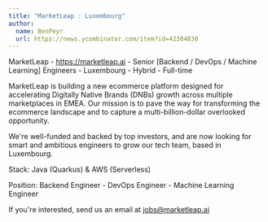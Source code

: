 ```yaml
---
title: "MarketLeap : Luxembourg"
author:
  name: BenPeyr
  url: https://news.ycombinator.com/item?id=42304830
---
```

MarketLeap - <a href="https:&#x2F;&#x2F;marketleap.ai" rel="nofollow">https:&#x2F;&#x2F;marketleap.ai</a> - Senior [Backend &#x2F; DevOps &#x2F; Machine Learning] Engineers - Luxembourg - Hybrid - Full-time

MarketLeap is building a new ecommerce platform designed for accelerating Digitally Native Brands (DNBs) growth across multiple marketplaces in EMEA. Our mission is to pave the way for transforming the ecommerce landscape and to capture a multi-billion-dollar overlooked opportunity.

We&#x27;re well-funded and backed by top investors, and are now looking for smart and ambitious engineers to grow our tech team, based in Luxembourg.

Stack: Java (Quarkus) &amp; AWS (Serverless)

Position: Backend Engineer - DevOps Engineer - Machine Learning Engineer

If you&#x27;re interested, send us an email at jobs@marketleap.ai
<JobApplication />
